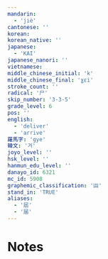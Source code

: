 ```yaml
---
mandarin:
  - 'jiè'
cantonese: ''
korean:
korean_native: ''
japanese:
  - 'KAI'
japanese_nanori: ''
vietnamese:
middle_chinese_initial: 'k'
middle_chinese_final: 'ɣɛi'
stroke_count: ''
radical: '尸'
skip_number: '3-3-5'
grade_level: 6
pos: ''
english:
  - 'deliver'
  - 'arrive'
羅馬字: 'gye'
韓文: '겨'
joyo_level: ''
hsk_level: ''
hanmun_edu_level: ''
danayo_id: 6321
mc_id: 5908
graphemic_classification: '凷'
stand_in: 'TRUE'
aliases:
  - '屆'
  - '届'
---
```


# Notes
